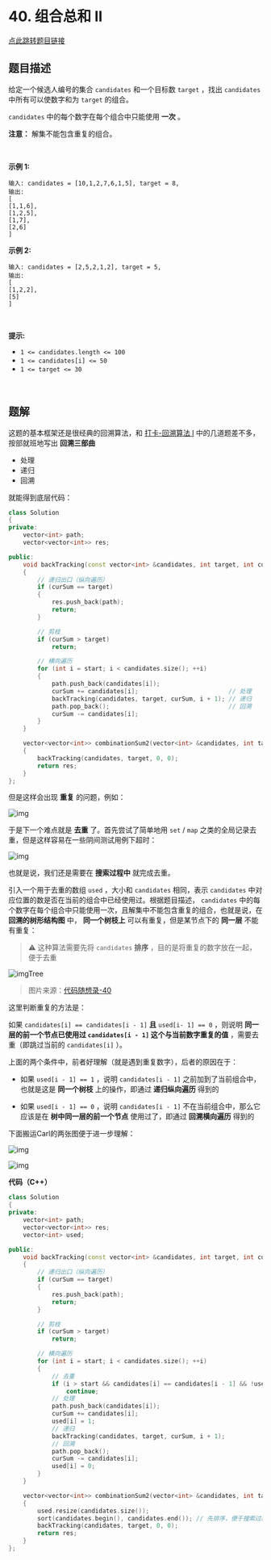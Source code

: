 # 40. 组合总和 II

[点此跳转题目链接](https://leetcode.cn/problems/combination-sum-ii/description/)

## 题目描述

给定一个候选人编号的集合 `candidates` 和一个目标数 `target` ，找出 `candidates` 中所有可以使数字和为 `target` 的组合。

`candidates` 中的每个数字在每个组合中只能使用 **一次** 。

**注意：** 解集不能包含重复的组合。 

 <br>

**示例 1:**

```
输入: candidates = [10,1,2,7,6,1,5], target = 8,
输出:
[
[1,1,6],
[1,2,5],
[1,7],
[2,6]
]
```

**示例 2:**

```
输入: candidates = [2,5,2,1,2], target = 5,
输出:
[
[1,2,2],
[5]
]
```

 <br>

**提示:**

- `1 <= candidates.length <= 100`
- `1 <= candidates[i] <= 50`
- `1 <= target <= 30`

<br>

## 题解

这题的基本框架还是很经典的回溯算法，和 [打卡-回溯算法 I](https://blog.csdn.net/weixin_54468359/article/details/140668113?spm=1001.2014.3001.5501) 中的几道题差不多，按部就班地写出 **回溯三部曲** 

- 处理
- 递归
- 回溯

就能得到底层代码：

```cpp
class Solution
{
private:
    vector<int> path;
    vector<vector<int>> res;

public:
    void backTracking(const vector<int> &candidates, int target, int curSum, int start)
    {
        // 递归出口（纵向遍历）
        if (curSum == target)
        {
            res.push_back(path);
            return;
        }

        // 剪枝
        if (curSum > target)
            return;

        // 横向遍历
        for (int i = start; i < candidates.size(); ++i)
        {
            path.push_back(candidates[i]);
            curSum += candidates[i];                         // 处理
            backTracking(candidates, target, curSum, i + 1); // 递归
            path.pop_back();                                 // 回溯
            curSum -= candidates[i];
        }
    }

    vector<vector<int>> combinationSum2(vector<int> &candidates, int target)
    {
        backTracking(candidates, target, 0, 0);
        return res;
    }
};
```

但是这样会出现 **重复** 的问题，例如：

![img](./image-20240730104914754.png)

于是下一个难点就是 **去重** 了。首先尝试了简单地用 `set` / `map` 之类的全局记录去重，但是这样容易在一些阴间测试用例下超时：

![img](./image-20240730105127388.png)

也就是说，我们还是需要在 **搜索过程中** 就完成去重。

引入一个用于去重的数组 `used` ，大小和 `candidates` 相同，表示 `candidates` 中对应位置的数是否在当前的组合中已经使用过。根据题目描述， `candidates` 中的每个数字在每个组合中只能使用一次，且解集中不能包含重复的组合，也就是说，在 **回溯的树形结构图** 中， **同一个树枝上** 可以有重复，但是某节点下的 **同一层** 不能有重复：

> :warning: 这种算法需要先将 `candidates` **排序** ，目的是将重复的数字放在一起，便于去重

![imgTree](./20230310000918.png)

> 图片来源：[代码随想录-40](https://programmercarl.com/0040.组合总和II.html#思路)

这里判断重复的方法是：

如果 `candidates[i] == candidates[i - 1]` **且** `used[i- 1] == 0` ，则说明 **同一层的前一个节点已使用过 `candidates[i - 1]` 这个与当前数字重复的值** ，需要去重（即跳过当前的  `candidates[i]` ）。

上面的两个条件中，前者好理解（就是遇到重复数字），后者的原因在于：

- 如果 `used[i - 1] == 1` ，说明 `candidates[i - 1]` 之前加到了当前组合中，也就是这是 **同一个树枝** 上的操作，即通过 **递归纵向遍历** 得到的

- 如果 `used[i - 1] == 0` ，说明 `candidates[i - 1]` 不在当前组合中，那么它应该是在 **树中同一层的前一个节点** 使用过了，即通过 **回溯横向遍历** 得到的

下面搬运Carl的两张图便于进一步理解：

![img](./20230310000954.png)

![img](./20221021163812.png)

**代码（C++）**

```cpp
class Solution
{
private:
    vector<int> path;
    vector<vector<int>> res;
    vector<int> used;

public:
    void backTracking(const vector<int> &candidates, int target, int curSum, int start)
    {
        // 递归出口（纵向遍历）
        if (curSum == target)
        {
            res.push_back(path);
            return;
        }

        // 剪枝
        if (curSum > target)
            return;

        // 横向遍历
        for (int i = start; i < candidates.size(); ++i)
        {
            // 去重
            if (i > start && candidates[i] == candidates[i - 1] && !used[i - 1])
                continue;
            // 处理
            path.push_back(candidates[i]);
            curSum += candidates[i];       
            used[i] = 1;
            // 递归
            backTracking(candidates, target, curSum, i + 1); 
            // 回溯
            path.pop_back();                                 
            curSum -= candidates[i];
            used[i] = 0;
        }
    }

    vector<vector<int>> combinationSum2(vector<int> &candidates, int target)
    {
        used.resize(candidates.size());
        sort(candidates.begin(), candidates.end()); // 先排序，便于搜索过程中去重
        backTracking(candidates, target, 0, 0);
        return res;
    }
};
```


